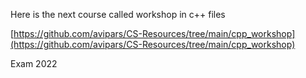 Here is the next course called workshop in c++ files


[https://github.com/avipars/CS-Resources/tree/main/cpp_workshop](https://github.com/avipars/CS-Resources/tree/main/cpp_workshop)

Exam 2022
